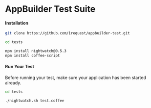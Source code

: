 AppBuilder Test Suite
================

#### Installation

````sh
git clone https://github.com/1request/appbuilder-test.git

cd tests

npm install nightwatch@0.5.3
npm install coffee-script
````

#### Run Your Test

Before running your test, make sure your application has been started already.

````sh
cd tests

./nightwatch.sh test.coffee
````